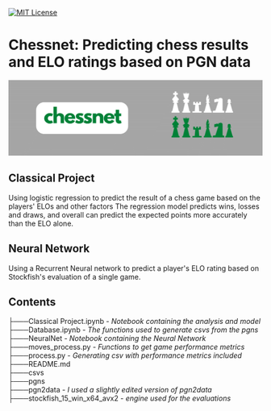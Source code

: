 [![MIT License](https://img.shields.io/badge/License-MIT-green.svg)](https://choosealicense.com/licenses/mit/)
# Chessnet: Predicting chess results and ELO ratings based on PGN data
![Screenshot](https://github.com/ktadgh/Classical-Chess-Predictions/blob/744a6e52eef36ff2d63f2511ab5945c51104f5c3/images/b6.png)

## Classical Project
Using logistic regression to predict the result of a chess game based on the players' ELOs and other factors
The regression model predicts wins, losses and draws, and overall can predict the expected points more accurately
than the ELO alone.

## Neural Network
Using a Recurrent Neural network to predict a player's ELO rating based on Stockfish's evaluation of a single game. 

## Contents
├───Classical Project.ipynb - *Notebook containing the analysis and model*\
├───Database.ipynb - *The functions used to generate csvs from the pgns* \
├───NeuralNet - *Notebook containing the Neural Network*
├───moves_process.py - *Functions to get game performance metrics*\
├───process.py - *Generating csv with performance metrics included*\
├───README.md\
├───csvs\
├───pgns\
├───pgn2data - *I used a slightly edited version of pgn2data*\
├───stockfish_15_win_x64_avx2 - *engine used for the evaluations*



